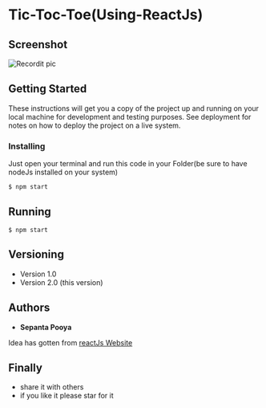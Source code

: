 # Tic-Toc-Toe(Using-ReactJs)


## Screenshot
![Recordit pic](http://s5.picofile.com/file/8362714284/Screenshot_32_.png)

## Getting Started

These instructions will get you a copy of the project up and running on your local machine for development and testing purposes. See deployment for notes on how to deploy the project on a live system.


### Installing

Just open your terminal and run this code in your Folder(be sure to have nodeJs installed on your system)
```
$ npm start
```
## Running 

```
$ npm start
```




## Versioning

* Version 1.0 
* Version 2.0 (this version)


## Authors

* **Sepanta Pooya** 

Idea has gotten from [reactJs Website](https://reactjs.org/tutorial/tutorial.html#completing-the-game)



## Finally

* share it with others
* if you like it please star for it

